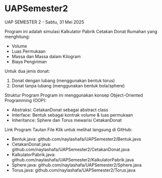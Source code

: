 # UAPSemester2
UAP SEMESTER 2 - Sabtu, 31 Mei 2025

Program ini adalah simulasi Kalkulator Pabrik Cetakan Donat Rumahan yang menghitung:
- Volume
- Luas Permukaan
- Massa dan Massa dalam Kilogram
- Biaya Pengiriman

Untuk dua jenis donat:
1. Donat dengan lubang (menggunakan bentuk torus)
2. Donat tanpa lubang (menggunakan bentuk bola/sphere)

Struktur Program
Program ini menggunakan konsep Object-Oriented Programming (OOP):
- Abstraksi: CetakanDonat sebagai abstract class
- Interface: Bentuk sebagai kontrak volume & luas permukaan
- Inheritance: Sphere dan Torus mewarisi CetakanDonat

Link Program
Tautan File
Klik untuk melihat langsung di GitHub:
- Bentuk.java: github.com/naylashafa/UAPSemester2/Bentuk.java
- CetakanDonat.java: github.com/naylashafa/UAPSemester2/CetakanDonat.java
- KalkulatorPabrik.java: github.com/naylashafa/UAPSemester2/KalkulatorPabrik.java
- Sphere.java: github.com/naylashafa/UAPSemester2/Sphere.java
- Torus.java: github.com/naylashafa/UAPSemester2/Torus.java
